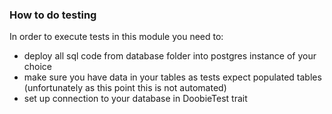 ### How to do testing

In order to execute tests in this module you need to:
- deploy all sql code from database folder into postgres instance of your choice 
- make sure you have data in your tables as tests expect populated tables (unfortunately as this point this is not automated)
- set up connection to your database in DoobieTest trait